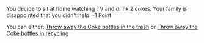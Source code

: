 You decide to sit at home watching TV and drink 2 cokes. Your family is disappointed that you didn't help.
-1 Point

You can either:
[Throw away the Coke bottles in the trash](https://water.lionislost.com/0201) or [Throw away the Coke bottles in recycling](https://water.lionislost.com/0202)

